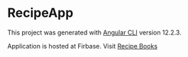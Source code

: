 # RecipeApp

This project was generated with [Angular CLI](https://github.com/angular/angular-cli) version 12.2.3.




Application is hosted at Firbase.
Visit [Recipe Books](https://recipeapp-2c302.web.app/)

